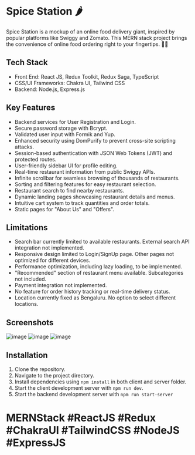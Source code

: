 # Spice Station 🌶️

Spice Station is a mockup of an online food delivery giant, inspired by popular platforms like Swiggy and Zomato. This MERN stack project brings the convenience of online food ordering right to your fingertips. 🍔🚀

## Tech Stack

- Front End: React JS, Redux Toolkit, Redux Saga, TypeScript
- CSS/UI Frameworks: Chakra UI, Tailwind CSS
- Backend: Node.js, Express.js

## Key Features

- Backend services for User Registration and Login.
- Secure password storage with Bcrypt.
- Validated user input with Formik and Yup.
- Enhanced security using DomPurify to prevent cross-site scripting attacks.
- Session-based authentication with JSON Web Tokens (JWT) and protected routes.
- User-friendly sidebar UI for profile editing.
- Real-time restaurant information from public Swiggy APIs.
- Infinite scrollbar for seamless browsing of thousands of restaurants.
- Sorting and filtering features for easy restaurant selection.
- Restaurant search to find nearby restaurants.
- Dynamic landing pages showcasing restaurant details and menus.
- Intuitive cart system to track quantities and order totals.
- Static pages for "About Us" and "Offers".

## Limitations

- Search bar currently limited to available restaurants. External search API integration not implemented.
- Responsive design limited to Login/SignUp page. Other pages not optimized for different devices.
- Performance optimization, including lazy loading, to be implemented.
- "Recommended" section of restaurant menu available. Subcategories not included.
- Payment integration not implemented.
- No feature for order history tracking or real-time delivery status.
- Location currently fixed as Bengaluru. No option to select different locations.

## Screenshots
![image](https://github.com/Dave-Rushabh/MERN-Food-app/assets/93786802/a695428d-b969-4296-b61f-3b0938be4746)
![image](https://github.com/Dave-Rushabh/MERN-Food-app/assets/93786802/74e27afa-ef82-4438-a067-f3390e22b071)
![image](https://github.com/Dave-Rushabh/MERN-Food-app/assets/93786802/b1c15d8f-ad74-4fe4-9e81-482d7b36290c)



## Installation

1. Clone the repository.
2. Navigate to the project directory.
3. Install dependencies using `npm install` in both client and server folder.
4. Start the client development server with `npm run dev`.
5. Start the backend development server with `npm run start-server`

# MERNStack #ReactJS #Redux #ChakraUI #TailwindCSS #NodeJS #ExpressJS
